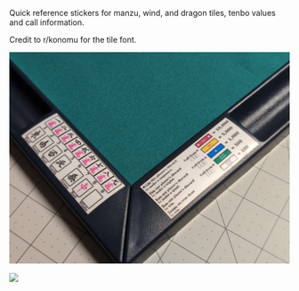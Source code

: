 Quick reference stickers for manzu, wind, and dragon tiles, tenbo values and call information.

Credit to r/konomu for the tile font.

![](/Junk_Mat_Stickers/Photo/20250701_230327.jpg)

![](/Junk_Mat_Stickers/Photo/20250701_233211.jpg)
